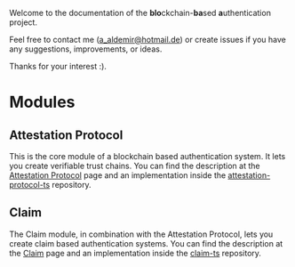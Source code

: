 <!-- 
/*
 *  Copyright (C) 2019  Attila Aldemir <a_aldemir@hotmail.de>
 *
 *  This program is free software: you can redistribute it and/or modify
 *  it under the terms of the GNU General Public License as published by
 *  the Free Software Foundation, either version 3 of the License, or
 *  (at your option) any later version.
 *
 *  This program is distributed in the hope that it will be useful,
 *  but WITHOUT ANY WARRANTY; without even the implied warranty of
 *  MERCHANTABILITY or FITNESS FOR A PARTICULAR PURPOSE.  See the
 *  GNU General Public License for more details.
 *
 *  You should have received a copy of the GNU General Public License
 *  along with this program.  If not, see <https://www.gnu.org/licenses/>.
 */ 
 -->

Welcome to the documentation of the **blo**ckchain-**ba**sed **a**uthentication project.

Feel free to contact me (a_aldemir@hotmail.de) or create issues if you have any suggestions, improvements, or ideas.

Thanks for your interest :).

# Modules

## Attestation Protocol

This is the core module of a blockchain based authentication system. It lets you create verifiable trust chains.
You can find the description at the [Attestation Protocol](https://github.com/blobaa/documentation/wiki/Attestation-Protocol) page and an implementation inside the [attestation-protocol-ts](https://github.com/blobaa/attestation-protocol-ts) repository.


## Claim

The Claim module, in combination with the Attestation Protocol, lets you create claim based authentication systems. You can find the description at the [Claim](https://github.com/blobaa/documentation/wiki/Claim) page and an implementation inside the [claim-ts](https://github.com/blobaa/claim-ts) repository.